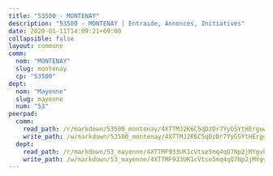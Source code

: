 ```yaml
---
title: "53500 - MONTENAY"
description: "53500 - MONTENAY | Entraide, Annonces, Initiatives"
date: 2020-01-11T14:09:21+09:00
collapsible: false
layout: commune
comm:
  nom: "MONTENAY"
  slug: montenay
  cp: "53500"
dept:
  nom: "Mayenne"
  slug: mayenne
  num: "53"
peerpad:
  comm:
    read_path: /r/markdown/53500_montenay/4XTTMJ2K6C5qDzDr7YyGSYtHErguweZp3cNwPuuACsmSU9eWq
    write_path: /w/markdown/53500_montenay/4XTTMJ2K6C5qDzDr7YyGSYtHErguweZp3cNwPuuACsmSU9eWq-K3TgTvAukAZaQMV3x6gKurj9PEYvZyCqcACq93mHka2PVUU3xnetpB4Z9yoRiCTRzGWukFpRNfp1yJ3mG16xweztkHdLbnGjqbndutTCr6DUrVEw7LqvaWwLBCQ8gTtAG9dNgn8u
  dept:
    read_path: /r/markdown/53_mayenne/4XTTMF933UK1cVtse5mq4qQ7Np2jMYgvbp6qouY9MWyoeWY43
    write_path: /w/markdown/53_mayenne/4XTTMF933UK1cVtse5mq4qQ7Np2jMYgvbp6qouY9MWyoeWY43-K3TgUcgqTBNoSTxPqkZ94HV7ydPjBnvnBue9tEiK9jakhdXjxdo4Br4iK1oa2CDh4yEVWX1tFyjU9wvcKRuNLDocpAE5TJXkqSv2docSVtfLpqmkB6Zf1obqgGj7oAqY4ytCV5Es
---
```


